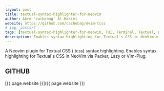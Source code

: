 ```yaml
---
layout: post
title: textual-syntax-highlighter-for-neovim
author: Akrm 'cachebag' Al-Hakimi
website: https://github.com/cachebag/nvim-tcss
# img: posts/?
tags: [textual-syntax-highlighter-for-neovim, TUI, Terminal, Textual, Libraries, Tools, CLI, Python, Rich, Textualize, Plugins]
description: Enables syntax highlighting for Textual's CSS in NeoVim via Packer, Lazy or Vim-Plug.
---
```

A Neovim plugin for Textual CSS (.tcss) syntax highlighting. Enables syntax highlighting for Textual's CSS in NeoVim via Packer, Lazy or Vim-Plug.

## GITHUB
[{{ page.website }}]({{ page.website }})
